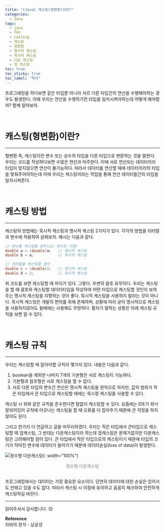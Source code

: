 ```yaml
---
title: "[Java] 캐스팅(형변환)이란?"
categories:
  - Java
tags:
  - java
  - 자바
  - casting
  - 캐스팅
  - 형변환
  - 명시적 캐스팅
  - 묵시적 캐스팅
  - 다운 캐스팅
  - 업 캐스팅
toc: true
toc_sticky: true
toc_label: "목차"
---
```


프로그래밍을 하다보면 같은 타입뿐 아니라 서르 다른 타입간의 연산을 수행해야하는 경우도 발생한다. 이때 우리는 연산을 수행하기전 타입을 일치시켜야하는데 어떻게 해야할까? 함께 알아보자.

<br>

# 캐스팅(형변환)이란?
---
형변환 즉, 캐스팅이란 변수 또는 상수의 타입을 다른 타입으로 변환하는 것을 말한다. 우리는 코드를 작성하다보면 수많은 연산과 마주한다. 이때 서로 연산되는 데이터끼리 타입이 맞지않으면 연산이 불가능하다. 따라서 데이터를 연산할 때에 데이터끼리의 타입을 맞춰주어야하는데 이때 우리는 캐스팅이라는 작업을 통해 연산 데이터들간의 타입을 일치시켜준다.

<br>

# 캐스팅 방법
---
캐스팅의 방법에는 묵시적 캐스팅과 명시적 캐스팅 2가지가 있다. 각각의 방법을 리터럴과 변수에 적용하여 살펴보자.
예시는 다음과 같다.
```java
// 변수를 캐스팅할 경우(a는 정수로 가정)
double a = (double)a;   // 명시적 캐스팅
double b = a;           // 묵시적 캐스팅

// 리터럴을 캐스팅할 경우
double c = (double)3;   // 명시적 캐스팅
double d = 3;           // 묵시적 캐스팅
```
위 코드를 보면 캐스팅할 때 차이가 있다. 그렇다. 우변의 괄호 유무이다. 우리는 캐스팅을 할 때 괄호와 캐스팅할 데이터타입을 작성하여 어떤 타입으로 캐스팅할 것인지 보여주는 명시적 캐스팅을 
지향하는 것이 좋다. 묵시적 캐스팅을 사용하지 말라는 것이 아니다. 묵시적 캐스팅은 개발의 편의를 위해 존재하며, 상황에 따라 굳이 명시적으로 캐스팅을 사용하지않아도 될때에는 사용해도 무방하다.
필자가 말하는 상황은 아래 캐스팅 규칙을 보면 알 수 있다.

<br>

# 캐스팅 규칙
---
우리는 캐스팅할 때 알아야할 규칙이 몇가지 있다. 내용은 다음과 같다.
1. boolean을 제외한 나머지 7개의 기본형은 서로 캐스팅이 가능하다.
2. 기본형과 참조형은 서로 캐스팅을 할 수 없다.
3. 서로 다른 타입의 변수간 연산은 명시적 캐스팅을 원칙으로 하지만, 값의 범위가 작은 타입에서 큰 타입으로 캐스팅할 때에는 묵시정 캐스팅을 사용할 수 있다.

캐스팅 시 위와 같은 규칙을 준수한다면 탈없이 캐스팅할 수 있다. 요즘에는 IDE가 워낙 잘되어있어 규칙에 어긋나는 캐스팅을 할 때 오류를 다 잡아주기 때문에 큰 걱정을 하지않아도 된다.

그리고 한가지 더 언급하고 글을 마무리하겠다.
우리는 작은 타입에서 큰타입으로 캐스팅할 때 업캐스팅, 그 반대는 다운캐스팅이라 하는데 업캐스팅은 문제가없지만 다운캐스팅은 고려해야할 점이 있다.
큰 타입에서 작은 타입으로의 캐스팅이기 때문에 타입의 크기가 작아진 변수에 데이터가 들어가기 때문에 데이터손실(loss of data)이 발생한다.

![정수형 다운캐스팅](/blog/assets/img/posts/20220727/down-casting.png "정수형 다운캐스팅"){: width="100%"}
<div style="color: gray; text-align: center; margin-bottom: 30px;">정수형 다운캐스팅</div>
프로그래밍에서는 데이터는 가장 중요한 요소이다. 당연히 데이터에 대한 손실은 있어서도 안돼고 있을 수도 없다. 따라서 캐스팅 시 이점에 유의하고 꼼꼼히 체크하여 안전하게 캐스팅하길 바란다.

---

읽어주셔서 감사합니다. 😊

__Reference__  
자바의 정석 - 남궁성